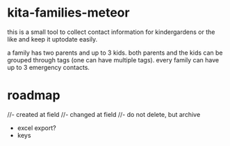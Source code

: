 # kita-families-meteor

this is a small tool to collect contact information for kindergardens or the like and keep it uptodate easily.

a family has two parents and up to 3 kids. both parents and the kids can be grouped through tags (one can have multiple tags). every family can have up to 3 emergency contacts.

# roadmap

//- created at field
//- changed at field
//- do not delete, but archive
- excel export?
- keys
